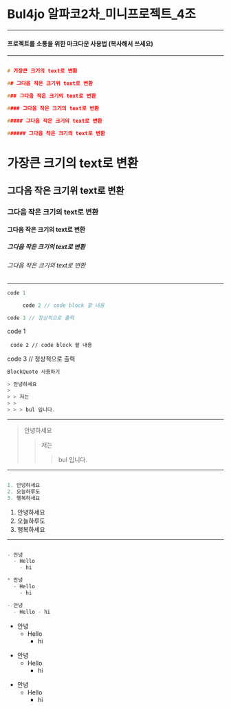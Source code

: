 # Bul4jo 알파코2차\_미니프로젝트\_4조

---

#### 프로젝트를 소통을 위한 마크다운 사용법 (복사해서 쓰세요)

---

```c

# 가장큰 크기의 text로 변환

## 그다음 작은 크기위 text로 변환

### 그다음 작은 크기의 text로 변환

#### 그다음 작은 크기의 text로 변환

##### 그다음 작은 크기의 text로 변환

###### 그다음 작은 크기의 text로 변환

```

# 가장큰 크기의 text로 변환

## 그다음 작은 크기위 text로 변환

### 그다음 작은 크기의 text로 변환

#### 그다음 작은 크기의 text로 변환

##### 그다음 작은 크기의 text로 변환

###### 그다음 작은 크기의 text로 변환

---

```c
code 1

     code 2 // code block 할 내용

code 3 // 정상적으로 출력
```

code 1

     code 2 // code block 할 내용

code 3 // 정상적으로 출력

```c
BlockQuote 사용하기

> 안녕하세요
>
> > 저는
> >
> > > bul 입니다.
```

---

> 안녕하세요
>
> > 저는
> >
> > > bul 입니다.

---

```c

1. 안녕하세요
2. 오늘하루도
3. 행복하세요

```

1. 안녕하세요
2. 오늘하루도
3. 행복하세요

---

```c

- 안녕
  - Hello
    - hi

* 안녕
  - Hello
    - hi

- 안녕
  - Hello - hi
```

- 안녕
  - Hello
    - hi

* 안녕
  - Hello
    - hi

- 안녕
  - Hello
    - hi
